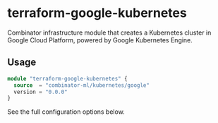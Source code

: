 # terraform-google-kubernetes

Combinator infrastructure module that creates a Kubernetes cluster in Google Cloud Platform, powered by Google Kubernetes Engine.

## Usage

```terraform
module "terraform-google-kubernetes" {
  source  = "combinator-ml/kubernetes/google"
  version = "0.0.0"
}
```

See the full configuration options below.
